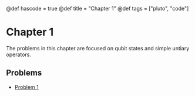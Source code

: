 @def hascode = true
@def title = "Chapter 1"
@def tags = ["pluto", "code"]

# Chapter 1
The problems in this chapter are focused on qubit states and simple untiary operators.

## Problems

* [Problem 1](../ch1_problems/pp1)